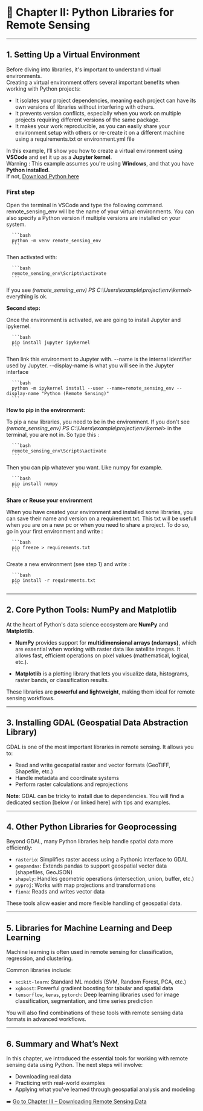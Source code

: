 # 📘 Chapter II: Python Libraries for Remote Sensing

---

## 1. Setting Up a Virtual Environment

Before diving into libraries, it's important to understand virtual environments.  
Creating a virtual environment offers several important benefits when working with Python projects:
- It isolates your project dependencies, meaning each project can have its own versions of libraries without interfering with others.
- It prevents version conflicts, especially when you work on multiple projects requiring different versions of the same package.
- It makes your work reproducible, as you can easily share your environment setup with others or re-create it on a different machine using a requirements.txt or environment.yml file

In this example, I’ll show you how to create a virtual environment using **VSCode** and set it up as a **Jupyter kernel**.  
Warning : This example assumes you're using **Windows**, and that you have **Python installed**.  
If not, [Download Python here](https://www.python.org/)

### First step
  Open the terminal in VSCode and type the following command. remote_sensing_env will be the name of your virtual environments. You can also specify a Python version if multiple versions are installed on your system.
 
      ```bash
      python -m venv remote_sensing_env
      ```
  Then activated with:
  
      ```bash
      remote_sensing_env\Scripts\activate
      ```
      
  If you see  *(remote_sensing_env) PS C:\Users\example\project\env\kernel>* everything is ok.
  
**Second step:**

  Once the environment is activated, we are going to install Jupyter and ipykernel.
  
      ```bash
      pip install jupyter ipykernel
      ```
      
  Then link this environment to Jupyter with.   --name is the internal identifier used by Jupyter.  --display-name is what you will see in the Jupyter interface
     
      ```bash
      python -m ipykernel install --user --name=remote_sensing_env --display-name "Python (Remote Sensing)"
      ```
      
**How to pip in the environment:**

  To pip a new libraries, you need to be in the environment. If you don't see *(remote_sensing_env) PS C:\Users\example\project\env\kernel>* in the terminal, you are not in. So type this :
  
      ```bash
      remote_sensing_env\Scripts\activate
      ```
      
  Then you can pip whatever you want. Like numpy for example.
  
      ```bash
      pip install numpy
      ```
      
**Share or Reuse your environment**

  When you have created your environment and installed some libraries, you can save their name and version on a requirement.txt. This txt will be usefull when you are on a new pc or when you need to share a project.
  To do so, go in your first environment and write :
  
      ```bash
      pip freeze > requirements.txt
      ```
      
  Create a new environment (see step 1) and write :
  
      ```bash
      pip install -r requirements.txt
      ```
---

## 2. Core Python Tools: NumPy and Matplotlib

At the heart of Python's data science ecosystem are **NumPy** and **Matplotlib**.

- **NumPy** provides support for **multidimensional arrays (ndarrays)**, which are essential when working with raster data like satellite images. It allows fast, efficient operations on pixel values (mathematical, logical, etc.).

- **Matplotlib** is a plotting library that lets you visualize data, histograms, raster bands, or classification results.

These libraries are **powerful and lightweight**, making them ideal for remote sensing workflows.

---

## 3. Installing GDAL (Geospatial Data Abstraction Library)

GDAL is one of the most important libraries in remote sensing. It allows you to:
- Read and write geospatial raster and vector formats (GeoTIFF, Shapefile, etc.)
- Handle metadata and coordinate systems
- Perform raster calculations and reprojections

**Note**: GDAL can be tricky to install due to dependencies. You will find a dedicated section [below / or linked here] with tips and examples.

---

## 4. Other Python Libraries for Geoprocessing

Beyond GDAL, many Python libraries help handle spatial data more efficiently:

- `rasterio`: Simplifies raster access using a Pythonic interface to GDAL
- `geopandas`: Extends pandas to support geospatial vector data (shapefiles, GeoJSON)
- `shapely`: Handles geometric operations (intersection, union, buffer, etc.)
- `pyproj`: Works with map projections and transformations
- `fiona`: Reads and writes vector data

These tools allow easier and more flexible handling of geospatial data.

---

## 5. Libraries for Machine Learning and Deep Learning

Machine learning is often used in remote sensing for classification, regression, and clustering.

Common libraries include:
- `scikit-learn`: Standard ML models (SVM, Random Forest, PCA, etc.)
- `xgboost`: Powerful gradient boosting for tabular and spatial data
- `tensorflow`, `keras`, `pytorch`: Deep learning libraries used for image classification, segmentation, and time series prediction

You will also find combinations of these tools with remote sensing data formats in advanced workflows.

---

## 6. Summary and What’s Next

In this chapter, we introduced the essential tools for working with remote sensing data using Python. The next steps will involve:
- Downloading real data
- Practicing with real-world examples
- Applying what you’ve learned through geospatial analysis and modeling

➡️ [Go to Chapter III – Downloading Remote Sensing Data](../III_data_download/data_download.md)
 
